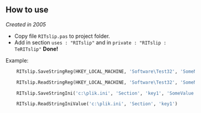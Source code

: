 ## How to use
*Created in 2005*

* Copy file `RITslip.pas` to project folder.
* Add in section `uses : "RITslip"` and in `private : "RITslip : TeRITslip"`
**Done!**

Example:
```Pascal
    RITslip.SaveStringReg(HKEY_LOCAL_MACHINE, 'Software\Test32', 'SomeNameString', 'ValueString');

    RITslip.ReadStringReg(HKEY_LOCAL_MACHINE, 'Software\Test32', 'SomeNameString';

    RITslip.SaveStringIni('c:\plik.ini', 'Section', 'key1', 'SomeValue');

    RITslip.ReadStringIniValue('c:\plik.ini', 'Section', 'key1')
```